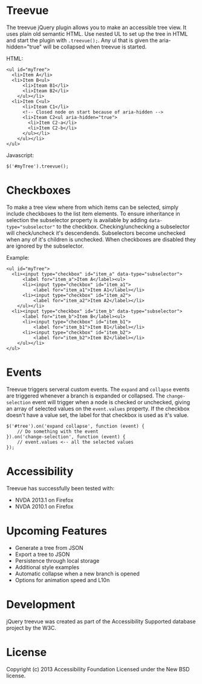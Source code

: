# Treevue
The treevue jQuery plugin allows you to make an accessible tree view. It uses 
plain old semantic HTML. Use nested UL to set up the tree in HTML and start the 
plugin with `.treevue();`. Any ul that is given the aria-hidden="true" will be 
collapsed when treevue is started.

HTML:

    <ul id="myTree">
      <li>Item A</li>
      <li>Item B<ul>
          <li>Iteam B1</li>
          <li>Iteam B2</li>
        </ul></li>
      <li>Item C<ul>
          <li>Iteam C1</li>
          <!-- Closed node on start because of aria-hidden -->
          <li>Iteam C2<ul aria-hidden="true">
            <li>Item C2-a</li>
            <li>Item C2-b</li>
          </ul></li>
        </ul></li>
    </ul>
  
Javascript:

    $('#myTree').treevue();

# Checkboxes

To make a tree view where from which items can be selected, simply include 
checkboxes to the list item elements. To ensure inheritance in selection the 
subselector property is available by adding `data-type="subselector"` to the 
checkbox. Checking/unchecking a subselector will check/uncheck it's 
descendends. Subselectors become unchecked when any of it's children is 
unchecked. When checkboxes are disabled they are ignored by the subselector.

Example:

    <ul id="myTree">
      <li><input type="checkbox" id="item_a" data-type="subselector">
          <label for="item_a">Item A</label><ul>
          <li><input type="checkbox" id="item_a1">
              <label for="item_a1">Item A1</label></li>
          <li><input type="checkbox" id="item_a2">
              <label for="item_a2">Item A2</label></li>
        </ul></li>
      <li><input type="checkbox" id="item_b" data-type="subselector">
          <label for="item_b">Item B</label><ul>
          <li><input type="checkbox" id="item_b1">
              <label for="item_b1">Item B1</label></li>
          <li><input type="checkbox" id="item_b2">
              <label for="item_b2">Item B2</label></li>
        </ul></li>
    </ul>

# Events

Treevue triggers serveral custom events. The `expand` and `collapse` events are 
triggered whenever a branch is expanded or collapsed. The `change-selection` 
event will trigger when a node is checked or unchecked, giving an array of selected values on the `event.values` property. If the checkbox doesn't have a value set, the label for that checkbox is used as it's value.

    $('#tree').on('expand collapse', function (event) {
        // Do something with the event
    }).on('change-selection', function (event) {
        // event.values <-- all the selected values
    });

# Accessibility

Treevue has successfully been tested with:
- NVDA 2013.1 on Firefox
- NVDA 2010.1 on Firefox

# Upcoming Features

- Generate a tree from JSON
- Export a tree to JSON
- Persistence through local storage
- Additional style examples
- Automatic collapse when a new branch is opened
- Options for animation speed and L10n

# Development
jQuery treevue was created as part of the Accessibility Supported database 
project by the W3C.

# License
Copyright (c) 2013 Accessibility Foundation Licensed under the New BSD license.
